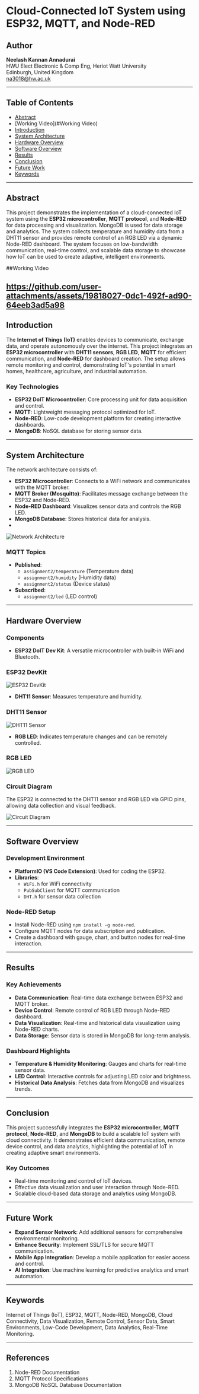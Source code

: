# Cloud-Connected IoT System using ESP32, MQTT, and Node-RED

## Author
**Neelash Kannan Annadurai**  
HWU Elect Electronic & Comp Eng, Heriot Watt University  
Edinburgh, United Kingdom  
na3018@hw.ac.uk

---

## Table of Contents
- [Abstract](#abstract)
- [Working Video](#Working Video)
- [Introduction](#introduction)
- [System Architecture](#system-architecture)
- [Hardware Overview](#hardware-overview)
- [Software Overview](#software-overview)
- [Results](#results)
- [Conclusion](#conclusion)
- [Future Work](#future-work)
- [Keywords](#keywords)

---

## Abstract
This project demonstrates the implementation of a cloud-connected IoT system using the **ESP32 microcontroller**, **MQTT protocol**, and **Node-RED** for data processing and visualization. MongoDB is used for data storage and analytics. The system collects temperature and humidity data from a DHT11 sensor and provides remote control of an RGB LED via a dynamic Node-RED dashboard. The system focuses on low-bandwidth communication, real-time control, and scalable data storage to showcase how IoT can be used to create adaptive, intelligent environments.

##Working Video

https://github.com/user-attachments/assets/19818027-0dc1-492f-ad90-64eeb3ad5a98
---
## Introduction
The **Internet of Things (IoT)** enables devices to communicate, exchange data, and operate autonomously over the internet. This project integrates an **ESP32 microcontroller** with **DHT11 sensors**, **RGB LED**, **MQTT** for efficient communication, and **Node-RED** for dashboard creation. The setup allows remote monitoring and control, demonstrating IoT's potential in smart homes, healthcare, agriculture, and industrial automation.

### Key Technologies
- **ESP32 DoIT Microcontroller**: Core processing unit for data acquisition and control.
- **MQTT**: Lightweight messaging protocol optimized for IoT.
- **Node-RED**: Low-code development platform for creating interactive dashboards.
- **MongoDB**: NoSQL database for storing sensor data.

---

## System Architecture
The network architecture consists of:
- **ESP32 Microcontroller**: Connects to a WiFi network and communicates with the MQTT broker.
- **MQTT Broker (Mosquitto)**: Facilitates message exchange between the ESP32 and Node-RED.
- **Node-RED Dashboard**: Visualizes sensor data and controls the RGB LED.
- **MongoDB Database**: Stores historical data for analysis.
- 
![Network Architecture](images/Architecture.png)

### MQTT Topics
- **Published**: 
  - `assignment2/temperature` (Temperature data)
  - `assignment2/humidity` (Humidity data)
  - `assignment2/status` (Device status)
- **Subscribed**:
  - `assignment2/led` (LED control)

---

## Hardware Overview
### Components
- **ESP32 DoIT Dev Kit**: A versatile microcontroller with built-in WiFi and Bluetooth.
### ESP32 DevKit
![ESP32 DevKit](images/esp32_devkit.jpg)


- **DHT11 Sensor**: Measures temperature and humidity.
### DHT11 Sensor
![DHT11 Sensor](images/dht11_sensor.jpg)

- **RGB LED**: Indicates temperature changes and can be remotely controlled.

### RGB LED
![RGB LED](images/rgb_led.jpg)
### Circuit Diagram
The ESP32 is connected to the DHT11 sensor and RGB LED via GPIO pins, allowing data collection and visual feedback.

![Circuit Diagram](images/circuit.png)

---

## Software Overview
### Development Environment
- **PlatformIO (VS Code Extension)**: Used for coding the ESP32.
- **Libraries**:
  - `WiFi.h` for WiFi connectivity
  - `PubSubClient` for MQTT communication
  - `DHT.h` for sensor data collection

### Node-RED Setup
- Install Node-RED using `npm install -g node-red`.
- Configure MQTT nodes for data subscription and publication.
- Create a dashboard with gauge, chart, and button nodes for real-time interaction.

---

## Results
### Key Achievements
- **Data Communication**: Real-time data exchange between ESP32 and MQTT broker.
- **Device Control**: Remote control of RGB LED through Node-RED dashboard.
- **Data Visualization**: Real-time and historical data visualization using Node-RED charts.
- **Data Storage**: Sensor data is stored in MongoDB for long-term analysis.

### Dashboard Highlights
- **Temperature & Humidity Monitoring**: Gauges and charts for real-time sensor data.
- **LED Control**: Interactive controls for adjusting LED color and brightness.
- **Historical Data Analysis**: Fetches data from MongoDB and visualizes trends.

---

## Conclusion
This project successfully integrates the **ESP32 microcontroller**, **MQTT protocol**, **Node-RED**, and **MongoDB** to build a scalable IoT system with cloud connectivity. It demonstrates efficient data communication, remote device control, and data analytics, highlighting the potential of IoT in creating adaptive smart environments.

### Key Outcomes
- Real-time monitoring and control of IoT devices.
- Effective data visualization and user interaction through Node-RED.
- Scalable cloud-based data storage and analytics using MongoDB.

---

## Future Work
- **Expand Sensor Network**: Add additional sensors for comprehensive environmental monitoring.
- **Enhance Security**: Implement SSL/TLS for secure MQTT communication.
- **Mobile App Integration**: Develop a mobile application for easier access and control.
- **AI Integration**: Use machine learning for predictive analytics and smart automation.

---

## Keywords
Internet of Things (IoT), ESP32, MQTT, Node-RED, MongoDB, Cloud Connectivity, Data Visualization, Remote Control, Sensor Data, Smart Environments, Low-Code Development, Data Analytics, Real-Time Monitoring.

---

## References
1. Node-RED Documentation
2. MQTT Protocol Specifications
3. MongoDB NoSQL Database Documentation
